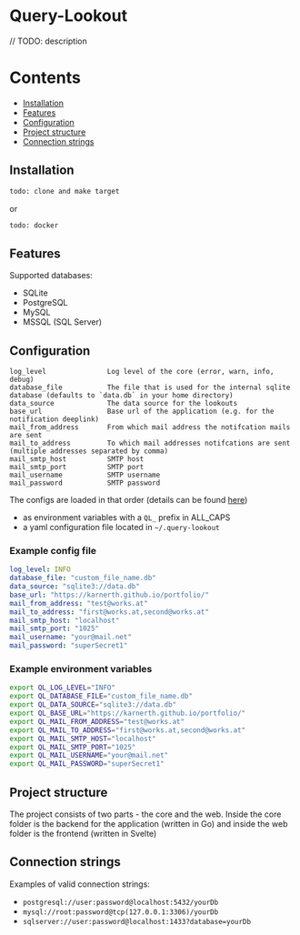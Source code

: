# Query-Lookout

// TODO: description

# Contents
<ul>
  <li><a href="#installation">Installation</a></li>
  <li><a href="#features">Features</a></li>
  <li><a href="#configuration">Configuration</a></li>
  <li><a href="#project-structure">Project structure</a></li>
  <li><a href="#connection-strings">Connection strings</a></li>
</ul>



## Installation
```sh
todo: clone and make target
```

or

```sh
todo: docker
```

## Features

Supported databases:
* SQLite
* PostgreSQL
* MySQL
* MSSQL (SQL Server)

## Configuration

```
log_level               Log level of the core (error, warn, info, debug)
database_file           The file that is used for the internal sqlite database (defaults to `data.db` in your home directory)
data_source             The data source for the lookouts
base_url                Base url of the application (e.g. for the notification deeplink)
mail_from_address       From which mail address the notifcation mails are sent
mail_to_address         To which mail addresses notifcations are sent (multiple addresses separated by comma)
mail_smtp_host          SMTP host
mail_smtp_port          SMTP port
mail_username           SMTP username
mail_password           SMTP password
```

The configs are loaded in that order (details can be found [here](https://github.com/spf13/viper#why-viper))

- as environment variables with a `QL_` prefix in ALL_CAPS
- a yaml configuration file located in `~/.query-lookout`

### Example config file

```yaml
log_level: INFO
database_file: "custom_file_name.db"
data_source: "sqlite3://data.db"
base_url: "https://karnerth.github.io/portfolio/"
mail_from_address: "test@works.at"
mail_to_address: "first@works.at,second@works.at"
mail_smtp_host: "localhost"
mail_smtp_port: "1025"
mail_username: "your@mail.net"
mail_password: "superSecret1"
```

### Example environment variables

```bash
export QL_LOG_LEVEL="INFO"
export QL_DATABASE_FILE="custom_file_name.db"
export QL_DATA_SOURCE="sqlite3://data.db"
export QL_BASE_URL="https://karnerth.github.io/portfolio/"
export QL_MAIL_FROM_ADDRESS="test@works.at"
export QL_MAIL_TO_ADDRESS="first@works.at,second@works.at"
export QL_MAIL_SMTP_HOST="localhost"
export QL_MAIL_SMTP_PORT="1025"
export QL_MAIL_USERNAME="your@mail.net"
export QL_MAIL_PASSWORD="superSecret1"
```

## Project structure
The project consists of two parts - the core and the web. 
Inside the core folder is the backend for the application (written in Go)
and inside the web folder is the frontend (written in Svelte)

## Connection strings

Examples of valid connection strings:

* `postgresql://user:password@localhost:5432/yourDb`
* `mysql://root:password@tcp(127.0.0.1:3306)/yourDb`
* `sqlserver://user:password@localhost:1433?database=yourDb` 
